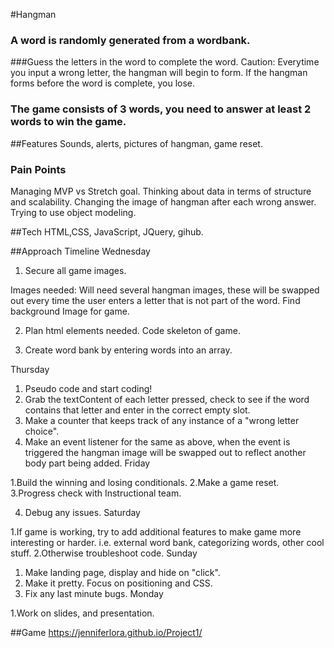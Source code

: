 #Hangman

### A word is randomly generated from a wordbank.

###Guess the letters in the word to complete the word. Caution: Everytime you input a wrong letter, the hangman will begin to form. If the hangman forms before the word is complete, you lose.

### The game consists of 3 words, you need to answer at least 2 words to win the game.

##Features
Sounds, alerts, pictures of hangman, game reset.

### Pain Points

Managing MVP vs Stretch goal. Thinking about data in terms of structure and scalability.
Changing the image of hangman after each wrong answer.
Trying to use object modeling.

##Tech
HTML,CSS, JavaScript, JQuery, gihub.

##Approach
Timeline
Wednesday

1. Secure all game images.

Images needed:
Will need several hangman images, these will be swapped out every time the user enters a letter
that is not part of the word.
Find background Image for game.

2. Plan html elements needed. Code skeleton of game.

3. Create word bank by entering words into an array.

Thursday

1. Pseudo code and start coding!
2. Grab the textContent of each letter pressed, check to see if the word contains that letter and enter in the correct empty slot.
3. Make a counter that keeps track of any instance of a "wrong letter choice".
4. Make an event listener for the same as above, when the event is triggered the hangman image will be swapped out to reflect another body part being added.
   Friday

1.Build the winning and losing conditionals.
2.Make a game reset.
3.Progress check with Instructional team.

4. Debug any issues.
   Saturday

1.If game is working, try to add additional features to make game more interesting or harder.
i.e. external word bank, categorizing words, other cool stuff.
2.Otherwise troubleshoot code.
Sunday

1. Make landing page, display and hide on "click".
2. Make it pretty. Focus on positioning and CSS.
3. Fix any last minute bugs.
   Monday

1.Work on slides, and presentation.

##Game
https://jenniferlora.github.io/Project1/

